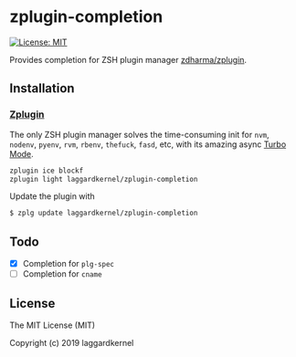 # zplugin-completion

[![License: MIT](https://img.shields.io/badge/License-MIT-4D659F.svg)](https://opensource.org/licenses/MIT)

Provides completion for ZSH plugin manager [zdharma/zplugin](https://github.com/zdharma/zplugin).

## Installation
### [Zplugin](https://github.com/zdharma/zplugin)

The only ZSH plugin manager solves the time-consuming init for `nvm`, `nodenv`, `pyenv`, `rvm`, `rbenv`, `thefuck`, `fasd`, etc, with its amazing async [Turbo Mode](https://github.com/zdharma/zplugin#turbo-mode-zsh--53).

```zsh
zplugin ice blockf
zplugin light laggardkernel/zplugin-completion
```

Update the plugin with

```zsh
$ zplg update laggardkernel/zplugin-completion
```

## Todo
- [x] Completion for `plg-spec`
- [ ] Completion for `cname`

## License

The MIT License (MIT)

Copyright (c) 2019 laggardkernel